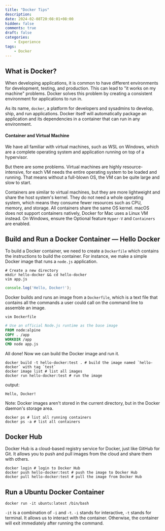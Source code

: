 ```yaml
---
title: "Docker Tips"
description: 
date: 2024-02-08T20:08:01+08:00
hidden: false
comments: true
draft: false
categories:
    - Experience
tags:
    - Docker
---
```


## What is Docker?

When developing applications, it is common to have different environments for development, testing, and production. This can lead to "it works on my machine" problems. Docker solves this problem by creating a consistent environment for applications to run in.

As its name, `docker`, a platform for developers and sysadmins to develop, ship, and run applications. 
Docker itself will automatically package an application and its dependencies in a container
that can run in any environment.

#### Container and Virtual Machine

We have all familiar with virtual machines, such as WSL on Windows, which are a complete operating system and application running on top of a hypervisor. 

But there are some problems. Virtual machines are highly resource-intensive, for each VM needs the entire operating system to be loaded and running. That means without a full-blown OS, the VM can be quite large and slow to start. 

Containers are similar to virtual machines, but they are more lightweight and share the host system's kernel. They do not need a whole operating system, which means they consume fewer resources such as CPU, memory, and storage. All containers share the same OS kernel. macOS does not support containers natively, Docker for Mac uses a Linux VM instead. On Windows, ensure the Optional feature `Hyper-V` and `Containers` are enabled.

## Build and Run a Docker Container — Hello Docker

To build a Docker container, we need to create a `Dockerfile` which contains the instructions to build the container. For instance, we make a simple Docker image that runs a `node.js` application.

```Shell
# Create a new directory
mkdir hello-docker && cd hello-docker
vim app.js
```

```Javascript
console.log('Hello, Docker!');
```

Docker builds and runs an image from a `Dockerfile`, which is a text file that contains all the commands a user could call on the command line to assemble an image.

```Shell
vim Dockerfile
```

```Dockerfile
# Use an official Node.js runtime as the base image
FROM node:alpine
COPY . /app
WORKDIR /app
CMD node app.js
```

All done! Now we can build the Docker image and run it.

```Shell
docker build -t hello-docker:test . # build the image named `hello-docker` with tag `test`
docker image list # list all images
docker run hello-docker:test # run the image
```
output:

```Shell
Hello, Docker!
```

Note: Docker images aren't stored in the current directory, but in the Docker daemon's storage area.

```Shell
docker ps # list all running containers
docker ps -a # list all containers
```

## Docker Hub

Docker Hub is a cloud-based registry service for Docker, just like GitHub for Git. It allows you to push and pull images from the cloud and share them with others.

```Shell
docker login # login to Docker Hub
docker push hello-docker:test # push the image to Docker Hub
docker pull hello-docker:test # pull the image from Docker Hub
```

## Run a Ubuntu Docker Container

```Shell
docker run -it ubuntu:latest /bin/bash
```

`-it` is a combination of `-i` and `-t`. `-i` stands for interactive, `-t` stands for terminal. It allows us to interact with the container. Otherwise, the container will exit immediately after running the command.



